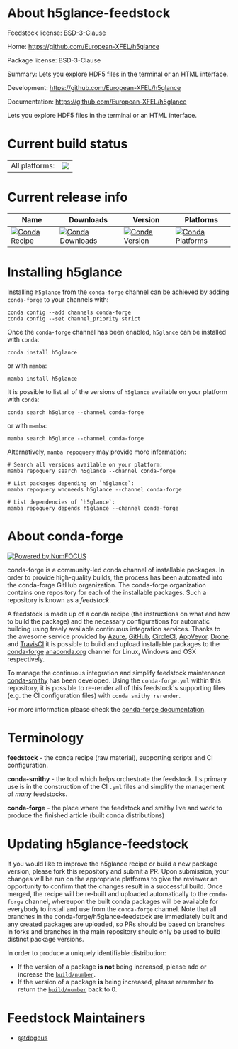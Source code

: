 About h5glance-feedstock
========================

Feedstock license: [BSD-3-Clause](https://github.com/conda-forge/h5glance-feedstock/blob/main/LICENSE.txt)

Home: https://github.com/European-XFEL/h5glance

Package license: BSD-3-Clause

Summary: Lets you explore HDF5 files in the terminal or an HTML interface.

Development: https://github.com/European-XFEL/h5glance

Documentation: https://github.com/European-XFEL/h5glance

Lets you explore HDF5 files in the terminal or an HTML interface.

Current build status
====================


<table><tr><td>All platforms:</td>
    <td>
      <a href="https://dev.azure.com/conda-forge/feedstock-builds/_build/latest?definitionId=19275&branchName=main">
        <img src="https://dev.azure.com/conda-forge/feedstock-builds/_apis/build/status/h5glance-feedstock?branchName=main">
      </a>
    </td>
  </tr>
</table>

Current release info
====================

| Name | Downloads | Version | Platforms |
| --- | --- | --- | --- |
| [![Conda Recipe](https://img.shields.io/badge/recipe-h5glance-green.svg)](https://anaconda.org/conda-forge/h5glance) | [![Conda Downloads](https://img.shields.io/conda/dn/conda-forge/h5glance.svg)](https://anaconda.org/conda-forge/h5glance) | [![Conda Version](https://img.shields.io/conda/vn/conda-forge/h5glance.svg)](https://anaconda.org/conda-forge/h5glance) | [![Conda Platforms](https://img.shields.io/conda/pn/conda-forge/h5glance.svg)](https://anaconda.org/conda-forge/h5glance) |

Installing h5glance
===================

Installing `h5glance` from the `conda-forge` channel can be achieved by adding `conda-forge` to your channels with:

```
conda config --add channels conda-forge
conda config --set channel_priority strict
```

Once the `conda-forge` channel has been enabled, `h5glance` can be installed with `conda`:

```
conda install h5glance
```

or with `mamba`:

```
mamba install h5glance
```

It is possible to list all of the versions of `h5glance` available on your platform with `conda`:

```
conda search h5glance --channel conda-forge
```

or with `mamba`:

```
mamba search h5glance --channel conda-forge
```

Alternatively, `mamba repoquery` may provide more information:

```
# Search all versions available on your platform:
mamba repoquery search h5glance --channel conda-forge

# List packages depending on `h5glance`:
mamba repoquery whoneeds h5glance --channel conda-forge

# List dependencies of `h5glance`:
mamba repoquery depends h5glance --channel conda-forge
```


About conda-forge
=================

[![Powered by
NumFOCUS](https://img.shields.io/badge/powered%20by-NumFOCUS-orange.svg?style=flat&colorA=E1523D&colorB=007D8A)](https://numfocus.org)

conda-forge is a community-led conda channel of installable packages.
In order to provide high-quality builds, the process has been automated into the
conda-forge GitHub organization. The conda-forge organization contains one repository
for each of the installable packages. Such a repository is known as a *feedstock*.

A feedstock is made up of a conda recipe (the instructions on what and how to build
the package) and the necessary configurations for automatic building using freely
available continuous integration services. Thanks to the awesome service provided by
[Azure](https://azure.microsoft.com/en-us/services/devops/), [GitHub](https://github.com/),
[CircleCI](https://circleci.com/), [AppVeyor](https://www.appveyor.com/),
[Drone](https://cloud.drone.io/welcome), and [TravisCI](https://travis-ci.com/)
it is possible to build and upload installable packages to the
[conda-forge](https://anaconda.org/conda-forge) [anaconda.org](https://anaconda.org/)
channel for Linux, Windows and OSX respectively.

To manage the continuous integration and simplify feedstock maintenance
[conda-smithy](https://github.com/conda-forge/conda-smithy) has been developed.
Using the ``conda-forge.yml`` within this repository, it is possible to re-render all of
this feedstock's supporting files (e.g. the CI configuration files) with ``conda smithy rerender``.

For more information please check the [conda-forge documentation](https://conda-forge.org/docs/).

Terminology
===========

**feedstock** - the conda recipe (raw material), supporting scripts and CI configuration.

**conda-smithy** - the tool which helps orchestrate the feedstock.
                   Its primary use is in the construction of the CI ``.yml`` files
                   and simplify the management of *many* feedstocks.

**conda-forge** - the place where the feedstock and smithy live and work to
                  produce the finished article (built conda distributions)


Updating h5glance-feedstock
===========================

If you would like to improve the h5glance recipe or build a new
package version, please fork this repository and submit a PR. Upon submission,
your changes will be run on the appropriate platforms to give the reviewer an
opportunity to confirm that the changes result in a successful build. Once
merged, the recipe will be re-built and uploaded automatically to the
`conda-forge` channel, whereupon the built conda packages will be available for
everybody to install and use from the `conda-forge` channel.
Note that all branches in the conda-forge/h5glance-feedstock are
immediately built and any created packages are uploaded, so PRs should be based
on branches in forks and branches in the main repository should only be used to
build distinct package versions.

In order to produce a uniquely identifiable distribution:
 * If the version of a package **is not** being increased, please add or increase
   the [``build/number``](https://docs.conda.io/projects/conda-build/en/latest/resources/define-metadata.html#build-number-and-string).
 * If the version of a package **is** being increased, please remember to return
   the [``build/number``](https://docs.conda.io/projects/conda-build/en/latest/resources/define-metadata.html#build-number-and-string)
   back to 0.

Feedstock Maintainers
=====================

* [@tdegeus](https://github.com/tdegeus/)

